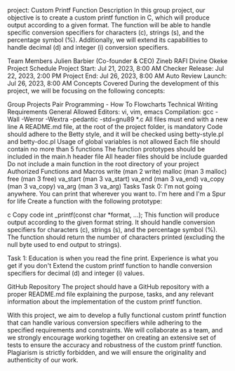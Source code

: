 project: Custom Printf Function
Description
In this group project, our objective is to create a custom printf function in C, which will produce output according to a given format. The function will be able to handle specific conversion specifiers for characters (c), strings (s), and the percentage symbol (%). Additionally, we will extend its capabilities to handle decimal (d) and integer (i) conversion specifiers.

Team Members
Julien Barbier (Co-founder & CEO)
Zineb RAFI
Divine Okeke
Project Schedule
Project Start: Jul 21, 2023, 8:00 AM
Checker Release: Jul 22, 2023, 2:00 PM
Project End: Jul 26, 2023, 8:00 AM
Auto Review Launch: Jul 26, 2023, 8:00 AM
Concepts Covered
During the development of this project, we will be focusing on the following concepts:

Group Projects
Pair Programming - How To
Flowcharts
Technical Writing
Requirements
General
Allowed Editors: vi, vim, emacs
Compilation: gcc -Wall -Werror -Wextra -pedantic -std=gnu89 *.c
All files must end with a new line
A README.md file, at the root of the project folder, is mandatory
Code should adhere to the Betty style, and it will be checked using betty-style.pl and betty-doc.pl
Usage of global variables is not allowed
Each file should contain no more than 5 functions
The function prototypes should be included in the main.h header file
All header files should be include guarded
Do not include a main function in the root directory of your project
Authorized Functions and Macros
write (man 2 write)
malloc (man 3 malloc)
free (man 3 free)
va_start (man 3 va_start)
va_end (man 3 va_end)
va_copy (man 3 va_copy)
va_arg (man 3 va_arg)
Tasks
Task 0: I'm not going anywhere. You can print that wherever you want to. I'm here and I'm a Spur for life
Create a function with the following prototype:

c
Copy code
int _printf(const char *format, ...);
This function will produce output according to the given format string. It should handle conversion specifiers for characters (c), strings (s), and the percentage symbol (%). The function should return the number of characters printed (excluding the null byte used to end output to strings).

Task 1: Education is when you read the fine print. Experience is what you get if you don't
Extend the custom printf function to handle conversion specifiers for decimal (d) and integer (i) values.

GitHub Repository
The project should have a GitHub repository with a proper README.md file explaining the purpose, tasks, and any relevant information about the implementation of the custom printf function.

With this project, we aim to develop a fully functional custom printf function that can handle various conversion specifiers while adhering to the specified requirements and constraints. We will collaborate as a team, and we strongly encourage working together on creating an extensive set of tests to ensure the accuracy and robustness of the custom printf function. Plagiarism is strictly forbidden, and we will ensure the originality and authenticity of our work.
